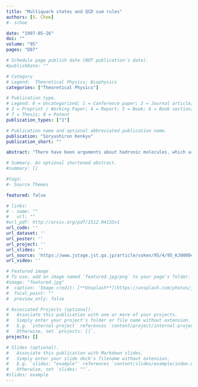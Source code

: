 ```yaml
---
title: "Multiquark states and QCD sum rules"
authors: [S. Choe]
#- schoe

date: "1997-05-26"
doi: ""
volume: "95"
pages: "D87"

# Schedule page publish date (NOT publication's date).
#publishDate: ""

# Category
# Legend:  Theoretical Physics; Biophysics
categories: ["Theoretical Physics"]

# Publication type.
# Legend: 0 = Uncategorized; 1 = Conference paper; 2 = Journal article;
# 3 = Preprint / Working Paper; 4 = Report; 5 = Book; 6 = Book section;
# 7 = Thesis; 8 = Patent
publication_types: ["1"]

# Publication name and optional abbreviated publication name.
publication: "Soryushiron Kenkyu"
publication_short: ""

abstract: "There have been arguments about hadronic molecules, which are weakly-bound states of two or more hadrons. We investigate the possibility of some candidates (f0 (980), a0 (980), f0 (1500), f0 (1710), etc.) using QCD sum rule approach and compare our results with multiquark states in the MIT bag model. We find that f0 (1500), f0 (1710) can be good candidates for vector-vector molecule-type multiquark states."

# Summary. An optional shortened abstract.
#summary: []

#tags:
#- Source Themes

featured: false

# links:
# - name: ""
#   url: ""
#url_pdf: http://arxiv.org/pdf/1512.04133v1
url_code: ''
url_dataset: ''
url_poster: ''
url_project: ''
url_slides: ''
url_source: 'https://www.jstage.jst.go.jp/article/soken/95/4/95_KJ00004709500/_article/-char/ja/'
url_video: ''

# Featured image
# To use, add an image named `featured.jpg/png` to your page's folder.
#image: "featured.jpg"
#  caption: 'Image credit: [**Unsplash**](https://unsplash.com/photos/jdD8gXaTZsc)'
#  focal_point: ""
#  preview_only: false

# Associated Projects (optional).
#   Associate this publication with one or more of your projects.
#   Simply enter your project's folder or file name without extension.
#   E.g. `internal-project` references `content/project/internal-project/index.md`.
#   Otherwise, set `projects: []`.
projects: []

# Slides (optional).
#   Associate this publication with Markdown slides.
#   Simply enter your slide deck's filename without extension.
#   E.g. `slides: "example"` references `content/slides/example/index.md`.
#   Otherwise, set `slides: ""`.
#slides: example
---
```








